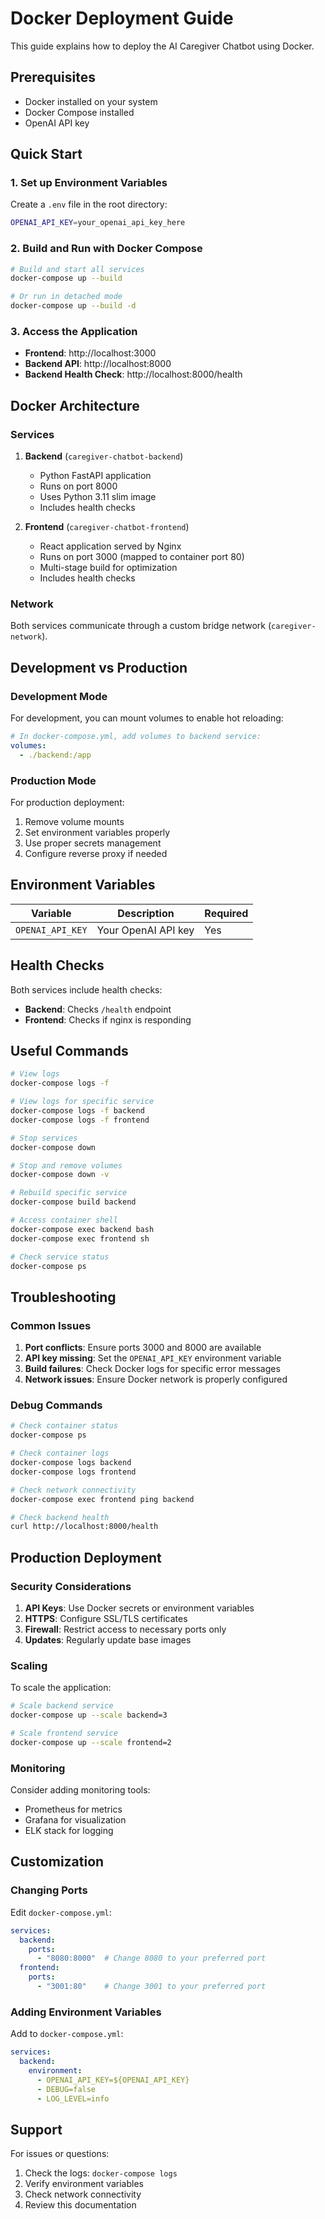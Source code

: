 # Docker Deployment Guide

This guide explains how to deploy the AI Caregiver Chatbot using Docker.

## Prerequisites

- Docker installed on your system
- Docker Compose installed
- OpenAI API key

## Quick Start

### 1. Set up Environment Variables

Create a `.env` file in the root directory:

```bash
OPENAI_API_KEY=your_openai_api_key_here
```

### 2. Build and Run with Docker Compose

```bash
# Build and start all services
docker-compose up --build

# Or run in detached mode
docker-compose up --build -d
```

### 3. Access the Application

- **Frontend**: http://localhost:3000
- **Backend API**: http://localhost:8000
- **Backend Health Check**: http://localhost:8000/health

## Docker Architecture

### Services

1. **Backend** (`caregiver-chatbot-backend`)
   - Python FastAPI application
   - Runs on port 8000
   - Uses Python 3.11 slim image
   - Includes health checks

2. **Frontend** (`caregiver-chatbot-frontend`)
   - React application served by Nginx
   - Runs on port 3000 (mapped to container port 80)
   - Multi-stage build for optimization
   - Includes health checks

### Network

Both services communicate through a custom bridge network (`caregiver-network`).

## Development vs Production

### Development Mode

For development, you can mount volumes to enable hot reloading:

```yaml
# In docker-compose.yml, add volumes to backend service:
volumes:
  - ./backend:/app
```

### Production Mode

For production deployment:

1. Remove volume mounts
2. Set environment variables properly
3. Use proper secrets management
4. Configure reverse proxy if needed

## Environment Variables

| Variable | Description | Required |
|----------|-------------|----------|
| `OPENAI_API_KEY` | Your OpenAI API key | Yes |

## Health Checks

Both services include health checks:

- **Backend**: Checks `/health` endpoint
- **Frontend**: Checks if nginx is responding

## Useful Commands

```bash
# View logs
docker-compose logs -f

# View logs for specific service
docker-compose logs -f backend
docker-compose logs -f frontend

# Stop services
docker-compose down

# Stop and remove volumes
docker-compose down -v

# Rebuild specific service
docker-compose build backend

# Access container shell
docker-compose exec backend bash
docker-compose exec frontend sh

# Check service status
docker-compose ps
```

## Troubleshooting

### Common Issues

1. **Port conflicts**: Ensure ports 3000 and 8000 are available
2. **API key missing**: Set the `OPENAI_API_KEY` environment variable
3. **Build failures**: Check Docker logs for specific error messages
4. **Network issues**: Ensure Docker network is properly configured

### Debug Commands

```bash
# Check container status
docker-compose ps

# Check container logs
docker-compose logs backend
docker-compose logs frontend

# Check network connectivity
docker-compose exec frontend ping backend

# Check backend health
curl http://localhost:8000/health
```

## Production Deployment

### Security Considerations

1. **API Keys**: Use Docker secrets or environment variables
2. **HTTPS**: Configure SSL/TLS certificates
3. **Firewall**: Restrict access to necessary ports only
4. **Updates**: Regularly update base images

### Scaling

To scale the application:

```bash
# Scale backend service
docker-compose up --scale backend=3

# Scale frontend service
docker-compose up --scale frontend=2
```

### Monitoring

Consider adding monitoring tools:

- Prometheus for metrics
- Grafana for visualization
- ELK stack for logging

## Customization

### Changing Ports

Edit `docker-compose.yml`:

```yaml
services:
  backend:
    ports:
      - "8080:8000"  # Change 8080 to your preferred port
  frontend:
    ports:
      - "3001:80"    # Change 3001 to your preferred port
```

### Adding Environment Variables

Add to `docker-compose.yml`:

```yaml
services:
  backend:
    environment:
      - OPENAI_API_KEY=${OPENAI_API_KEY}
      - DEBUG=false
      - LOG_LEVEL=info
```

## Support

For issues or questions:

1. Check the logs: `docker-compose logs`
2. Verify environment variables
3. Check network connectivity
4. Review this documentation 